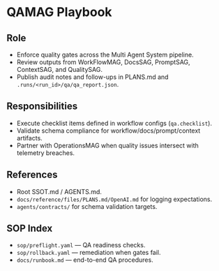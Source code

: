 # QAMAG Playbook

## Role
- Enforce quality gates across the Multi Agent System pipeline.
- Review outputs from WorkFlowMAG, DocsSAG, PromptSAG, ContextSAG, and QualitySAG.
- Publish audit notes and follow-ups in PLANS.md and `.runs/<run_id>/qa/qa_report.json`.

## Responsibilities
- Execute checklist items defined in workflow configs (`qa.checklist`).
- Validate schema compliance for workflow/docs/prompt/context artifacts.
- Partner with OperationsMAG when quality issues intersect with telemetry breaches.

## References
- Root SSOT.md / AGENTS.md.
- `docs/reference/files/PLANS.md/OpenAI.md` for logging expectations.
- `agents/contracts/` for schema validation targets.

## SOP Index
- `sop/preflight.yaml` — QA readiness checks.
- `sop/rollback.yaml` — remediation when gates fail.
- `docs/runbook.md` — end-to-end QA procedures.
